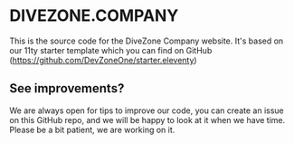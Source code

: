 # DIVEZONE.COMPANY

This is the source code for the DiveZone Company website.
It's based on our 11ty starter template which you can find on GitHub (https://github.com/DevZoneOne/starter.eleventy)

## See improvements?

We are always open for tips to improve our code, you can create an issue on this GitHub repo, and we will be happy to look at it when we have time.
Please be a bit patient, we are working on it.
